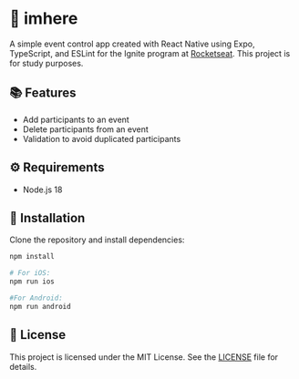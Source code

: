 # 🎉 imhere

A simple event control app created with React Native using Expo, TypeScript, and ESLint for the Ignite program at [Rocketseat](https://rocketseat.com.br). This project is for study purposes.

## 📚 Features

- Add participants to an event
- Delete participants from an event
- Validation to avoid duplicated participants

## ⚙️ Requirements

- Node.js 18

## 🚀 Installation

Clone the repository and install dependencies:

```bash
npm install

# For iOS:
npm run ios

#For Android:
npm run android
```

## 📄 License

This project is licensed under the MIT License. See the [LICENSE](LICENSE) file for details.
